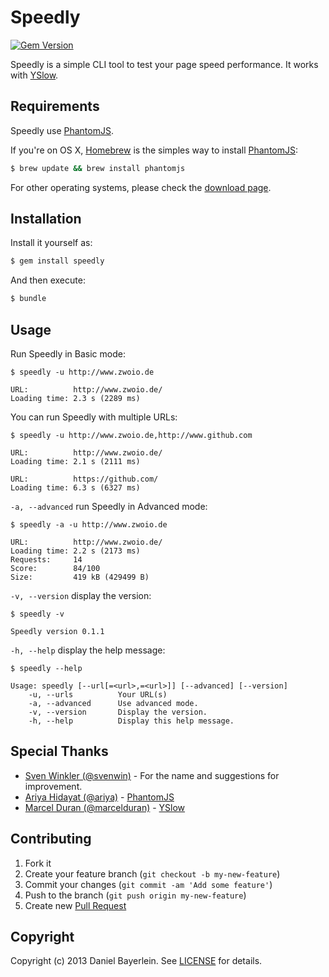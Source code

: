 # Speedly

[![Gem Version](https://badge.fury.io/rb/speedly.png)](http://badge.fury.io/rb/speedly)

Speedly is a simple CLI tool to test your page speed performance. It works with
[YSlow](https://github.com/marcelduran/yslow).

## Requirements

Speedly use [PhantomJS](https://github.com/ariya/phantomjs).

If you're on OS X, [Homebrew](https://github.com/mxcl/homebrew) is the simples way to install
[PhantomJS](https://github.com/ariya/phantomjs):

``` bash
$ brew update && brew install phantomjs
```

For other operating systems, please check the
[download page](http://phantomjs.org/download.html).

## Installation

Install it yourself as:

``` bash
$ gem install speedly
```

And then execute:

``` bash
$ bundle
```

## Usage

Run Speedly in Basic mode:

```
$ speedly -u http://www.zwoio.de

URL:          http://www.zwoio.de/
Loading time: 2.3 s (2289 ms)
```

You can run Speedly with multiple URLs:

```
$ speedly -u http://www.zwoio.de,http://www.github.com

URL:          http://www.zwoio.de/
Loading time: 2.1 s (2111 ms)

URL:          https://github.com/
Loading time: 6.3 s (6327 ms)
```

`-a, --advanced` run Speedly in Advanced mode:

```
$ speedly -a -u http://www.zwoio.de

URL:          http://www.zwoio.de/
Loading time: 2.2 s (2173 ms)
Requests:     14
Score:        84/100
Size:         419 kB (429499 B)
```

`-v, --version` display the version:

```
$ speedly -v

Speedly version 0.1.1
```

`-h, --help` display the help message:

```
$ speedly --help

Usage: speedly [--url[=<url>,=<url>]] [--advanced] [--version]
    -u, --urls          Your URL(s)
    -a, --advanced      Use advanced mode.
    -v, --version       Display the version.
    -h, --help          Display this help message.
```

## Special Thanks

* [Sven Winkler (@svenwin)](https://github.com/svenwin) - For the name and suggestions for
improvement.
* [Ariya Hidayat (@ariya)](https://github.com/ariya) - [PhantomJS](https://github.com/ariya/phantomjs)
* [Marcel Duran (@marcelduran)](https://github.com/marcelduran) - [YSlow](https://github.com/marcelduran/yslow)

## Contributing

1. Fork it
2. Create your feature branch (`git checkout -b my-new-feature`)
3. Commit your changes (`git commit -am 'Add some feature'`)
4. Push to the branch (`git push origin my-new-feature`)
5. Create new [Pull Request](../../pull/new/master)

## Copyright

Copyright (c) 2013 Daniel Bayerlein. See [LICENSE](LICENSE) for details.

